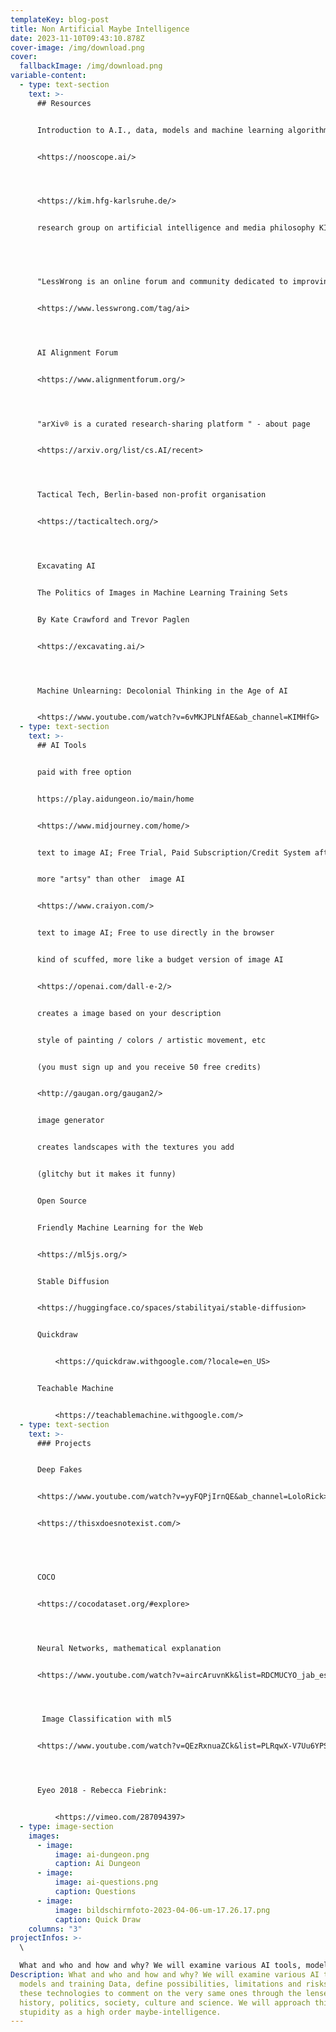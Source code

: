 ```yaml
---
templateKey: blog-post
title: Non Artificial Maybe Intelligence
date: 2023-11-10T09:43:10.878Z
cover-image: /img/download.png
cover:
  fallbackImage: /img/download.png
variable-content:
  - type: text-section
    text: >-
      ## Resources


      Introduction to A.I., data, models and machine learning algorithms


      <https://nooscope.ai/>




      <https://kim.hfg-karlsruhe.de/>


      research group on artificial intelligence and media philosophy KIM (from German: *Künstliche Intelligenz und Medienphilosophie*) at hfg karlsruhe


       


      "LessWrong is an online forum and community dedicated to improving human reasoning and decision-making" - about page


      <https://www.lesswrong.com/tag/ai>




      AI Alignment Forum


      <https://www.alignmentforum.org/>




      "arXiv® is a curated research-sharing platform " - about page


      <https://arxiv.org/list/cs.AI/recent>




      Tactical Tech, Berlin-based non-profit organisation


      <https://tacticaltech.org/>




      Excavating AI


      The Politics of Images in Machine Learning Training Sets 


      By Kate Crawford and Trevor Paglen   


      <https://excavating.ai/>




      Machine Unlearning: Decolonial Thinking in the Age of AI


      <https://www.youtube.com/watch?v=6vMKJPLNfAE&ab_channel=KIMHfG>
  - type: text-section
    text: >-
      ## AI Tools


      paid with free option


      https://play.aidungeon.io/main/home


      <https://www.midjourney.com/home/>


      text to image AI; Free Trial, Paid Subscription/Credit System afterwards (Discord Account required)


      more "artsy" than other  image AI


      <https://www.craiyon.com/>


      text to image AI; Free to use directly in the browser


      kind of scuffed, more like a budget version of image AI


      <https://openai.com/dall-e-2/>


      creates a image based on your description 


      style of painting / colors / artistic movement, etc


      (you must sign up and you receive 50 free credits)


      <http://gaugan.org/gaugan2/>


      image generator


      creates landscapes with the textures you add 


      (glitchy but it makes it funny)


      Open Source


      Friendly Machine Learning for the Web


      <https://ml5js.org/>


      Stable Diffusion


      <https://huggingface.co/spaces/stabilityai/stable-diffusion>


      Quickdraw


          <https://quickdraw.withgoogle.com/?locale=en_US>


      Teachable Machine


          <https://teachablemachine.withgoogle.com/>
  - type: text-section
    text: >-
      ### Projects


      Deep Fakes


      <https://www.youtube.com/watch?v=yyFQPjIrnQE&ab_channel=LoloRick>


      <https://thisxdoesnotexist.com/>


          


      COCO


      <https://cocodataset.org/#explore>




      Neural Networks, mathematical explanation


      <https://www.youtube.com/watch?v=aircAruvnKk&list=RDCMUCYO_jab_esuFRV4b17AJtAw&start_radio=1&rv=aircAruvnKk&t=0>




       Image Classification with ml5 


      <https://www.youtube.com/watch?v=QEzRxnuaZCk&list=PLRqwX-V7Uu6YPSwT06y_AEYTqIwbeam3y&index=5>




      Eyeo 2018 - Rebecca Fiebrink:


          <https://vimeo.com/287094397>
  - type: image-section
    images:
      - image:
          image: ai-dungeon.png
          caption: Ai Dungeon
      - image:
          image: ai-questions.png
          caption: Questions
      - image:
          image: bildschirmfoto-2023-04-06-um-17.26.17.png
          caption: Quick Draw
    columns: "3"
projectInfos: >-
  \

  What and who and how and why? We will examine various AI tools, models and training Data, define possibilities, limitations and risks and use these technologies to comment on the very same ones through the lenses of history, politics, society, culture and science. We will approach this with stupidity as a high order maybe-intelligence.
Description: What and who and how and why? We will examine various AI tools,
  models and training Data, define possibilities, limitations and risks and use
  these technologies to comment on the very same ones through the lenses of
  history, politics, society, culture and science. We will approach this with
  stupidity as a high order maybe-intelligence.
---
```

